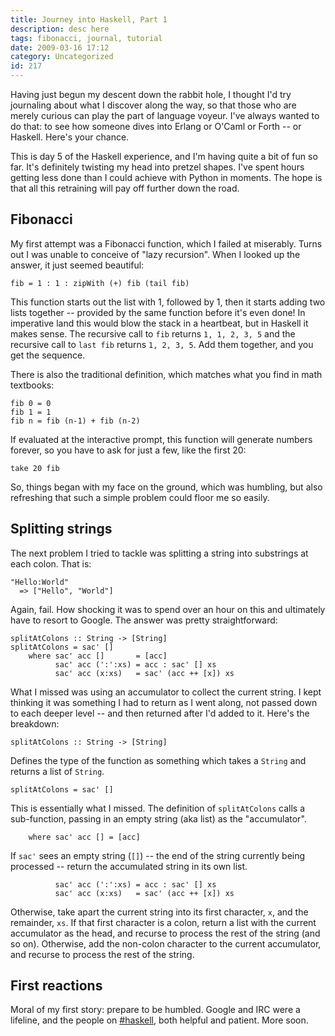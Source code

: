 ```yaml
---
title: Journey into Haskell, Part 1
description: desc here
tags: fibonacci, journal, tutorial
date: 2009-03-16 17:12
category: Uncategorized
id: 217
---
```


Having just begun my descent down the rabbit hole, I thought I'd try journaling about what I discover along the way, so that those who are merely curious can play the part of language voyeur.  I've always wanted to do that: to see how someone dives into Erlang or O'Caml or Forth -- or Haskell.  Here's your chance.

<!--more-->
This is day 5 of the Haskell experience, and I'm having quite a bit of fun so far.  It's definitely twisting my head into pretzel shapes.  I've spent hours getting less done than I could achieve with Python in moments.  The hope is that all this retraining will pay off further down the road.

## Fibonacci

My first attempt was a Fibonacci function, which I failed at miserably.  Turns out I was unable to conceive of "lazy recursion".  When I looked up the answer, it just seemed beautiful:

    fib = 1 : 1 : zipWith (+) fib (tail fib)

This function starts out the list with 1, followed by 1, then it starts adding two lists together -- provided by the same function before it's even done!  In imperative land this would blow the stack in a heartbeat, but in Haskell it makes sense.  The recursive call to `fib` returns `1, 1, 2, 3, 5` and the recursive call to `last fib` returns `1, 2, 3, 5`.  Add them together, and you get the sequence.

There is also the traditional definition, which matches what you find in math textbooks:

    fib 0 = 0
    fib 1 = 1
    fib n = fib (n-1) + fib (n-2)

If evaluated at the interactive prompt, this function will generate numbers forever, so you have to ask for just a few, like the first 20:

    take 20 fib

So, things began with my face on the ground, which was humbling, but also refreshing that such a simple problem could floor me so easily.

## Splitting strings

The next problem I tried to tackle was splitting a string into substrings at each colon.  That is:

    "Hello:World"
      => ["Hello", "World"]

Again, fail.  How shocking it was to spend over an hour on this and ultimately have to resort to Google.  The answer was pretty straightforward:

    splitAtColons :: String -> [String]
    splitAtColons = sac' []
        where sac' acc []       = [acc]
              sac' acc (':':xs) = acc : sac' [] xs
              sac' acc (x:xs)   = sac' (acc ++ [x]) xs

What I missed was using an accumulator to collect the current string.  I kept thinking it was something I had to return as I went along, not passed down to each deeper level -- and then returned after I'd added to it.  Here's the breakdown:

    splitAtColons :: String -> [String]

Defines the type of the function as something which takes a `String` and returns a list of `String`.

    splitAtColons = sac' []

This is essentially what I missed.  The definition of `splitAtColons` calls a sub-function, passing in an empty string (aka list) as the "accumulator".

        where sac' acc [] = [acc]

If `sac'` sees an empty string (`[]`) -- the end of the string currently being processed -- return the accumulated string in its own list.

              sac' acc (':':xs) = acc : sac' [] xs
              sac' acc (x:xs)   = sac' (acc ++ [x]) xs

Otherwise, take apart the current string into its first character, `x`, and the remainder, `xs`.  If that first character is a colon, return a list with the current accumulator as the head, and recurse to process the rest of the string (and so on).  Otherwise, add the non-colon character to the current accumulator, and recurse to process the rest of the string.

## First reactions

Moral of my first story: prepare to be humbled.  Google and IRC were a lifeline, and the people on [#haskell](irc://irc.freenode.net/haskell), both helpful and patient.  More soon.

